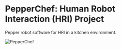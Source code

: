 # PepperChef: Human Robot Interaction (HRI) Project

Pepper robot software for HRI in a kitchen environment.

![PepperChef](/Report/img/pepperchef.jpg)


